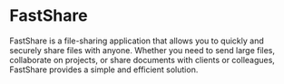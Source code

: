 # FastShare
FastShare is a file-sharing application that allows you to quickly and securely share files with anyone. Whether you need to send large files, collaborate on projects, or share documents with clients or colleagues, FastShare provides a simple and efficient solution.
